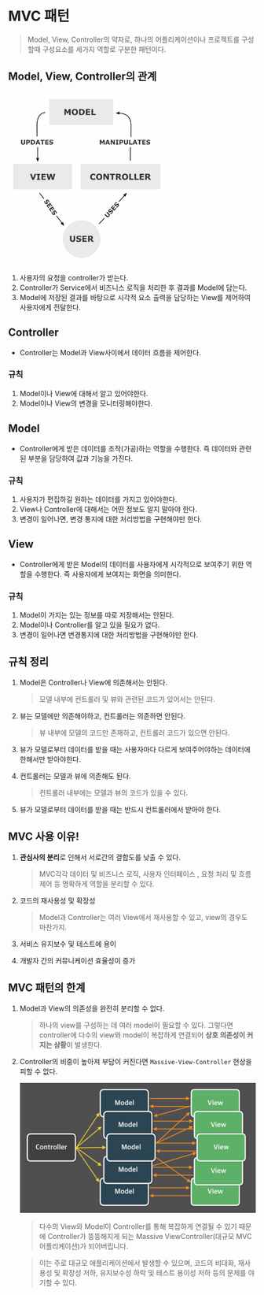 # MVC 패턴

> Model, View, Controller의 약자로, 하나의 어플리케이션이나 프로젝트를 구성할때 구성요소를 세가지 역할로 구분한 패턴이다.

## Model, View, Controller의 관계

![MVC](/Spring/images/ModelViewControllerDiagram.png)

1.  사용자의 요청을 controller가 받는다.
2.  Controller가 Service에서 비즈니스 로직을 처리한 후 결과를 Model에 담는다.
3.  Model에 저장된 결과를 바탕으로 시각적 요소 출력을 담당하는 View를 제어하여 사용자에게 전달한다.

## Controller

- Controller는 Model과 View사이에서 데이터 흐름을 제어한다.

### 규칙

1.  Model이나 View에 대해서 알고 있어야한다.
2.  Model이나 View의 변경을 모니터링해야한다.

## Model

- Controller에게 받은 데이터를 조작(가공)하는 역할을 수행한다. 즉 데이터와 관련된 부분을 담당하여 값과 기능을 가진다.

### 규칙

1.  사용자가 편집하길 원하는 데이터를 가지고 있어야한다.
2.  View나 Controller에 대해서는 어떤 정보도 알지 말아야 한다.
3.  변경이 일어나면, 변경 통지에 대한 처리방법을 구현해야만 한다.

## View

- Controller에게 받은 Model의 데이터를 사용자에게 시각적으로 보여주기 위한 역할을 수행한다. 즉 사용자에게 보여지는 화면을 의미한다.

### 규칙

1.  Model이 가지는 있는 정보를 따로 저장해서는 안된다.
2.  Model이나 Controller를 알고 있을 필요가 없다.
3.  변경이 일어나면 변경통지에 대한 처리방법을 구현해야만 한다.

## 규칙 정리

1. Model은 Controller나 View에 의존해서는 안된다.

   > 모델 내부에 컨트롤러 및 뷰와 관련된 코드가 있어서는 안된다.

2. 뷰는 모델에만 의존해야하고, 컨트롤러는 의존하면 안된다.

   > 뷰 내부에 모델의 코드만 존재하고, 컨트롤러 코드가 있으면 안된다.

3. 뷰가 모델로부터 데이터를 받을 때는 사용자마다 다르게 보여주어야하는 데이터에 한해서만 받아야한다.

4. 컨트롤러는 모델과 뷰에 의존해도 된다.

   > 컨트롤러 내부에는 모델과 뷰의 코드가 있을 수 있다.

5. 뷰가 모델로부터 데이터를 받을 때는 반드시 컨트롤러에서 받아야 한다.

## MVC 사용 이유!

1. **관심사의 분리**로 인해서 서로간의 결합도를 낮출 수 있다.

   > MVC각각 데이터 및 비즈니스 로직, 사용자 인터페이스 , 요청 처리 및 흐름 제어 등 명확하게 역할을 분리할 수 있다.

2. 코드의 재사용성 및 확장성

   > Model과 Controller는 여러 View에서 재사용할 수 있고, view의 경우도 마찬가지.

3. 서비스 유지보수 및 테스트에 용이
4. 개발자 간의 커뮤니케이션 효율성이 증가

## MVC 패턴의 한계

1. Model과 View의 의존성을 완전히 분리할 수 없다.

   > 하나의 view를 구성하는 데 여러 model이 필요할 수 있다. 그렇다면 controller에 다수의 view와 model이 복잡하게 연결되어 **상호 의존성이 커지는 상황**이 발생한다.

2. Controller의 비중이 높아져 부담이 커진다면 `Massive-View-Controller` 현상을 피할 수 없다.

   ![MVC](/Spring/images/Massive-view-controller.png)

   > 다수의 View와 Model이 Controller를 통해 복잡하게 연결될 수 있기 때문에 Controller가 뚱뚱해지게 되는 Massive ViewController(대규모 MVC 어플리케이션)가 되어버립니다.

   > 이는 주로 대규모 애플리케이션에서 발생할 수 있으며, 코드의 비대화, 재사용성 및 확장성 저하, 유지보수성 하락 및 테스트 용이성 저하 등의 문제를 야기할 수 있다.
